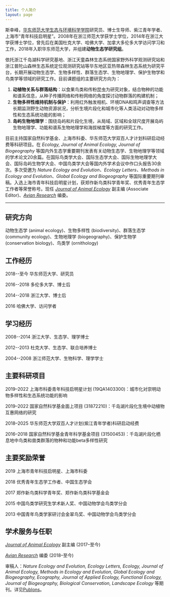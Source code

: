 ```yaml
---
title: 个人简介
layout: page
---
```


斯幸峰，[华东师范大学](http://www.ecnu.edu.cn)[生态与环境科学学院](http://www.sees.ecnu.edu.cn)研究员、博士生导师、紫江青年学者、上海市“青年科技启明星”。2008年在浙江师范大学获学士学位，2014年在浙江大学获博士学位，曾先后在美国杜克大学、哈佛大学、加拿大多伦多大学访问学习和工作，2018年入职华东师范大学，并组建**动物生态学研究组**。

依托浙江千岛湖科学研究基地、浙江天童森林生态系统国家野外科学观测研究站和浙江普陀山森林生态系统定位观测研究站等华东地区亚热带森林生态系统为研究平台，长期开展动物生态学、生物多样性、群落生态学、生物地理学、保护生物学和鸟类学等领域的研究工作。目前课题组的主要研究方向为：
1. **动植物关系与群落结构**：以食果鸟类和传粉昆虫为研究对象，结合物种的功能和谱系信息，从种子传播网络和传粉网络的角度探讨动物群落的构建机制；
2. **生物多样性维持机制与保护**：利用红外触发相机、环境DNA和鸣声调查等方法长期监测野生动物资源状况，分析生境片段化和城市化等人类活动对动物多样性和生态系统功能的影响；
3. **岛屿生物地理学**：围绕岛屿和片段化生境，从局域、区域和全球尺度开展岛屿生物地理学、功能和谱系生物地理学和海拔梯度等方面的研究工作。
目前主持国家自然科学基金、上海市科委、华东师范大学双百人才计划科研启动经费等科研项目。在 *Ecology, Journal of Animal Ecology, Journal of Biogeography* 等国内外生态学重要期刊发表有关动物生态学、生物地理学等领域的学术论文20余篇。在国际鸟类学大会、国际生态学大会、国际生物地理学大会、国际岛屿生物学大会、中国鸟类学大会等国内外学术会议中作口头报告30余次。多次受邀为 *Nature Ecology and Evolution、Ecology Letters、Methods in Ecology and Evolution、Global Ecology and Biogeography* 等国际重要期刊审稿。入选上海市青年科技启明星计划，获郑作新鸟类科学青年奖、优秀青年生态学工作者等荣誉称号。现任 [*Journal of Animal Ecology*](http://besjournals.onlinelibrary.wiley.com/hub/journal/10.1111/(ISSN)1365-2656/) 副主编 (Associate Editor)、[*Avian Research*](https://avianres.biomedcentral.com) 编委。

----

## 研究方向

动物生态学 (animal ecology)、生物多样性 (biodiversity)、群落生态学 (community ecology)、生物地理学 (biogeography)、保护生物学 (conservation biology)、鸟类学 (ornithology)

## 工作经历

2018--至今	华东师范大学、研究员

2016--2018 多伦多大学、博士后

2014--2018 浙江大学、博士后

2016 哈佛大学、访问学者


## 学习经历

2008--2014 浙江大学、生态学、理学博士

2012--2013 杜克大学、生态学、联合培养博士

2004--2008 浙江师范大学、生物科学、理学学士

## 主要科研项目

2019–2022 上海市科委青年科技启明星计划 (19QA1403300)：城市化对崇明动物多样性和生态系统功能的影响

2019–2022 国家自然科学基金面上项目 (31872210)：千岛湖片段化生境中动植物互惠网络的研究

2018–2025 华东师范大学双百人才计划(紫江青年学者)科研启动经费

2016–2018 国家自然科学基金青年科学基金项目 (31500453)：千岛湖片段化栖息地中鸟类和兽类群落的物种和功能beta多样性研究

## 主要奖励荣誉

2019 上海市青年科技启明星、上海市科委

2018 优秀青年生态学工作者、中国生态学会

2017 郑作新鸟类科学青年奖、郑作新鸟类科学基金会

2015 中国鸟类学研究生学术新人奖、中国动物学会鸟类学分会

2013 中国青年鸟类学家研讨会金翠鸟奖、中国动物学会鸟类学分会

## 学术服务与任职

[*Journal of Animal Ecology*](http://besjournals.onlinelibrary.wiley.com/hub/journal/10.1111/(ISSN)1365-2656/) 副主编 (2017–至今)
 
[*Avian Research*](https://avianres.biomedcentral.com) 编委 (2018–至今)

审稿人：*Nature Ecology and Evolution, Ecology Letters, Ecology, Journal of Animal Ecology, Methods in Ecology and Evolution, Global Ecology and Biogeography, Ecography, Journal of Applied Ecology, Functional Ecology, Journal of Biogeography, Biological Conservation, Landscape Ecology* 等期刊。详见[Publons](https://publons.com/author/1198034/xingfeng-si#profile)。

